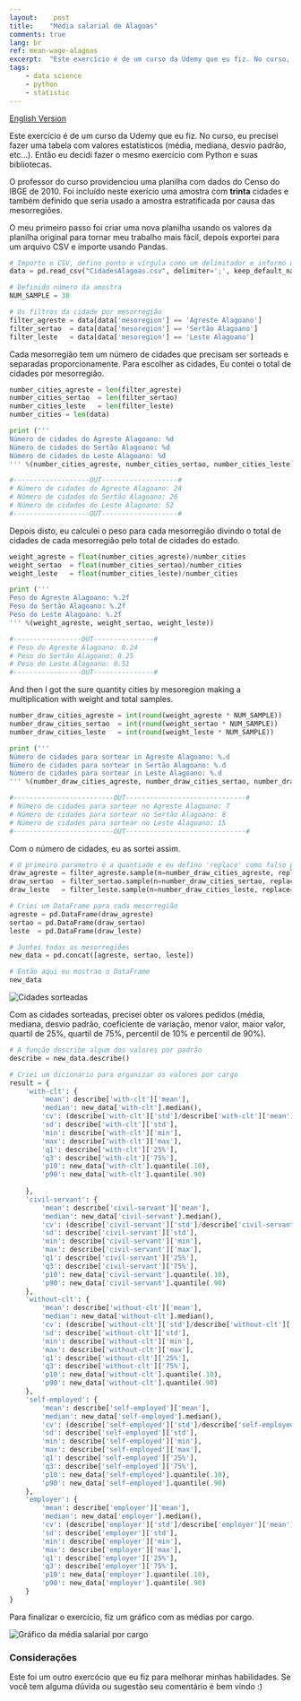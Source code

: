 ```yaml
---
layout:    post
title:    "Média salarial de Alagoas"
comments: true
lang: br
ref: mean-wage-alagoas
excerpt:  "Este exercício é de um curso da Udemy que eu fiz. No curso, eu precisei fazer uma tabela com valores estatísticos (média, mediana, desvio padrão, etc...). Então eu decidi fazer o mesmo exercício com Python e suas bibliotecas"
tags:
    - data science
    - python
    - statistic
---
```


[English Version]({{site.url}}/en/2019/03/23/mean-wage-alagoas.html)

Este exercício é de um curso da Udemy que eu fiz. No curso, eu precisei fazer uma tabela com valores estatísticos (média, mediana, desvio padrão, etc...). Então eu decidi fazer o mesmo exercício com Python e suas bibliotecas.

O professor do curso providenciou uma planilha com dados do Censo do IBGE de 2010. Foi incluído neste exerício uma amostra com **trinta** cidades e também definido que seria usado a amostra estratificada por causa das mesorregiões.

O meu primeiro passo foi criar uma nova planilha usando os valores da planilha original para tornar meu trabalho mais fácil, depois exportei para um arquivo CSV e importe usando Pandas.

```python
# Importo o CSV, defino ponto e vírgula como um delimitador e informo que NaN é referente a valores nulos
data = pd.read_csv("CidadesAlagoas.csv", delimiter=';', keep_default_na=False, na_values=['NaN'])

# Definido número da amostra
NUM_SAMPLE = 30

# Os filtros da cidade por mesorregião
filter_agreste = data[data['mesoregion'] == 'Agreste Alagoano']
filter_sertao  = data[data['mesoregion'] == 'Sertão Alagoano']
filter_leste   = data[data['mesoregion'] == 'Leste Alagoano']
```
Cada mesorregião tem um número de cidades que precisam ser sorteads e separadas proporcionamente. Para escolher as cidades, Eu contei o total de cidades por mesorregião.

```python
number_cities_agreste = len(filter_agreste)
number_cities_sertao  = len(filter_sertao) 
number_cities_leste   = len(filter_leste)
number_cities = len(data)

print ('''
Número de cidades do Agreste Alagoano: %d
Número de cidades do Sertão Alagoano: %d
Número de cidades do Leste Alagoano: %d
''' %(number_cities_agreste, number_cities_sertao, number_cities_leste))

#-------------------OUT-------------------#
# Número de cidades do Agreste Alagoano: 24
# Número de cidades do Sertão Alagoano: 26
# Número de cidades do Leste Alagoano: 52
#-------------------OUT-------------------#
```
Depois disto, eu calculei o peso para cada mesorregião divindo o total de cidades de cada mesorregião pelo total de cidades do estado.

```python
weight_agreste = float(number_cities_agreste)/number_cities
weight_sertao  = float(number_cities_sertao)/number_cities
weight_leste   = float(number_cities_leste)/number_cities

print ('''
Peso do Agreste Alagoano: %.2f
Peso do Sertão Alagoano: %.2f
Peso do Leste Alagoano: %.2f
''' %(weight_agreste, weight_sertao, weight_leste))

#-----------------OUT---------------#
# Peso do Agreste Alagoano: 0.24
# Peso do Sertão Alagoano: 0.25
# Peso do Leste Alagoano: 0.51
#-----------------OUT---------------#
```
And then I got the sure quantity cities by mesoregion making a multiplication with weight and total samples.

```python
number_draw_cities_agreste = int(round(weight_agreste * NUM_SAMPLE))
number_draw_cities_sertao  = int(round(weight_sertao * NUM_SAMPLE))
number_draw_cities_leste   = int(round(weight_leste * NUM_SAMPLE))

print ('''
Número de cidades para sortear in Agreste Alagoano: %.d
Número de cidades para sortear in Sertão Alagoano: %.d
Número de cidades para sortear in Leste Alagoano: %.d
''' %(number_draw_cities_agreste, number_draw_cities_sertao, number_draw_cities_leste))

#-------------------------OUT------------------------------#
# Número de cidades para sortear no Agreste Alagoano: 7
# Número de cidades para sortear no Sertão Alagoano: 8
# Número de cidades para sortear no Leste Alagoano: 15
#-------------------------OUT------------------------------#
```
Com o número de cidades, eu as sortei assim.

```python
# O primeiro parametro é a quantiade e eu defino 'replace' como falso para não repetir 
draw_agreste = filter_agreste.sample(n=number_draw_cities_agreste, replace=False)
draw_sertao  = filter_sertao.sample(n=number_draw_cities_sertao, replace=False)
draw_leste   = filter_leste.sample(n=number_draw_cities_leste, replace=False)

# Criei um DataFrame para cada mesorregião
agreste = pd.DataFrame(draw_agreste)
sertao = pd.DataFrame(draw_sertao)
leste  = pd.DataFrame(draw_leste)

# Juntei todas as mesorregiões
new_data = pd.concat([agreste, sertao, leste])

# Então aqui eu mostrao o DataFrame
new_data
```

![Cidades sorteadas]({{site.url}}/images/2019-03-23/drawn_cities.png)

Com as cidades sorteadas, precisei obter os valores pedidos (média, mediana, desvio padrão, coeficiente de variação, menor valor, maior valor, quartil de 25%, quartil de 75%, percentil de 10% e percentil de 90%).

```python
# A função describe algum dos valores por padrão
describe = new_data.describe()

# Criei um dicionário para organizar os valores por cargo
result = {
    'with-clt': {
        'mean': describe['with-clt']['mean'],
        'median': new_data['with-clt'].median(),
        'cv': (describe['with-clt']['std']/describe['with-clt']['mean'])*100,
        'sd': describe['with-clt']['std'],
        'min': describe['with-clt']['min'],
        'max': describe['with-clt']['max'],
        'q1': describe['with-clt']['25%'],
        'q3': describe['with-clt']['75%'],
        'p10': new_data['with-clt'].quantile(.10),
        'p90': new_data['with-clt'].quantile(.90)
        
    },
    'civil-servant': {
        'mean': describe['civil-servant']['mean'],
        'median': new_data['civil-servant'].median(),
        'cv': (describe['civil-servant']['std']/describe['civil-servant']['mean'])*100,
        'sd': describe['civil-servant']['std'],
        'min': describe['civil-servant']['min'],
        'max': describe['civil-servant']['max'],
        'q1': describe['civil-servant']['25%'],
        'q3': describe['civil-servant']['75%'],
        'p10': new_data['civil-servant'].quantile(.10),
        'p90': new_data['civil-servant'].quantile(.90)
    },
    'without-clt': {
        'mean': describe['without-clt']['mean'],
        'median': new_data['without-clt'].median(),
        'cv': (describe['without-clt']['std']/describe['without-clt']['mean'])*100,
        'sd': describe['without-clt']['std'],
        'min': describe['without-clt']['min'],
        'max': describe['without-clt']['max'],
        'q1': describe['without-clt']['25%'],
        'q3': describe['without-clt']['75%'],
        'p10': new_data['without-clt'].quantile(.10),
        'p90': new_data['without-clt'].quantile(.90)
    },
    'self-employed': {
        'mean': describe['self-employed']['mean'],
        'median': new_data['self-employed'].median(),
        'cv': (describe['self-employed']['std']/describe['self-employed']['mean'])*100,
        'sd': describe['self-employed']['std'],
        'min': describe['self-employed']['min'],
        'max': describe['self-employed']['max'],
        'q1': describe['self-employed']['25%'],
        'q3': describe['self-employed']['75%'],
        'p10': new_data['self-employed'].quantile(.10),
        'p90': new_data['self-employed'].quantile(.90)
    },
    'employer': {
        'mean': describe['employer']['mean'],
        'median': new_data['employer'].median(),
        'cv': (describe['employer']['std']/describe['employer']['mean'])*100,
        'sd': describe['employer']['std'],
        'min': describe['employer']['min'],
        'max': describe['employer']['max'],
        'q1': describe['employer']['25%'],
        'q3': describe['employer']['75%'],
        'p10': new_data['employer'].quantile(.10),
        'p90': new_data['employer'].quantile(.90)
    }
}
```
Para finalizar o exercício, fiz um gráfico com as médias por cargo.

![Gráfico da média salarial por cargo]({{site.url}}/images/2019-03-23/chart_position.png)

### Considerações

Este foi um outro exercócio que eu fiz para melhorar minhas habilidades. Se você tem alguma dúvida ou sugestão seu comentário é bem vindo :)